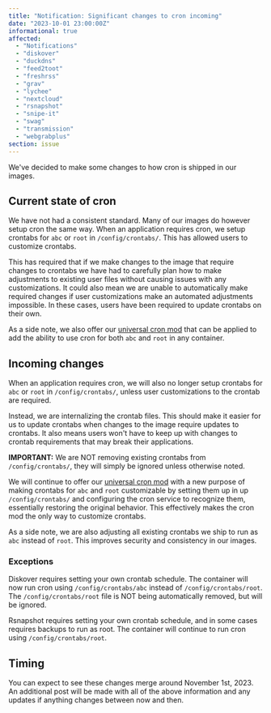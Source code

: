 ```yaml
---
title: "Notification: Significant changes to cron incoming"
date: "2023-10-01 23:00:00Z"
informational: true
affected:
  - "Notifications"
  - "diskover"
  - "duckdns"
  - "feed2toot"
  - "freshrss"
  - "grav"
  - "lychee"
  - "nextcloud"
  - "rsnapshot"
  - "snipe-it"
  - "swag"
  - "transmission"
  - "webgrabplus"
section: issue
---
```


We've decided to make some changes to how cron is shipped in our images.

## Current state of cron

We have not had a consistent standard. Many of our images do however setup cron the same way. When an application requires cron, we setup crontabs for `abc` or `root` in `/config/crontabs/`. This has allowed users to customize crontabs.

This has required that if we make changes to the image that require changes to crontabs we have had to carefully plan how to make adjustments to existing user files without causing issues with any customizations. It could also mean we are unable to automatically make required changes if user customizations make an automated adjustments impossible. In these cases, users have been required to update crontabs on their own.

As a side note, we also offer our [universal cron mod](https://github.com/linuxserver/docker-mods/tree/universal-cron) that can be applied to add the ability to use cron for both `abc` and `root` in any container.

## Incoming changes

When an application requires cron, we will also no longer setup crontabs for `abc` or `root` in `/config/crontabs/`, unless user customizations to the crontab are required.

Instead, we are internalizing the crontab files. This should make it easier for us to update crontabs when changes to the image require updates to crontabs. It also means users won't have to keep up with changes to crontab requirements that may break their applications.

**IMPORTANT:** We are NOT removing existing crontabs from `/config/crontabs/`, they will simply be ignored unless otherwise noted.

We will continue to offer our [universal cron mod](https://github.com/linuxserver/docker-mods/tree/universal-cron) with a new purpose of making crontabs for `abc` and `root` customizable by setting them up in up `/config/crontabs/` and configuring the cron service to recognize them, essentially restoring the original behavior. This effectively makes the cron mod the only way to customize crontabs.

As a side note, we are also adjusting all existing crontabs we ship to run as `abc` instead of `root`. This improves security and consistency in our images.

### Exceptions

Diskover requires setting your own crontab schedule. The container will now run cron using `/config/crontabs/abc` instead of `/config/crontabs/root`. The `/config/crontabs/root` file is NOT being automatically removed, but will be ignored.

Rsnapshot requires setting your own crontab schedule, and in some cases requires backups to run as root. The container will continue to run cron using `/config/crontabs/root`.

## Timing

You can expect to see these changes merge around November 1st, 2023. An additional post will be made with all of the above information and any updates if anything changes between now and then.
